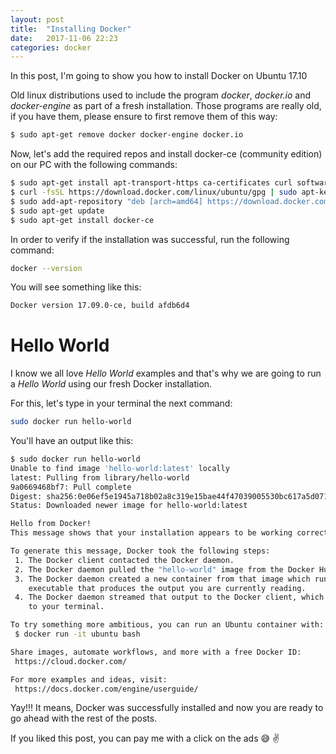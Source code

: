 ```yaml
---
layout: post
title:  "Installing Docker"
date:   2017-11-06 22:23
categories: docker
---
```


In this post, I'm going to show you how to install Docker on Ubuntu 17.10

Old linux distributions used to include the program *docker*, *docker.io* and *docker-engine* as part of a fresh installation.
Those programs are really old, if you have them, please ensure to first remove them of this way:
```sh
$ sudo apt-get remove docker docker-engine docker.io
```

Now, let's add the required repos and install docker-ce (community edition) on our PC with the following commands:

```sh
$ sudo apt-get install apt-transport-https ca-certificates curl software-properties-common
$ curl -fsSL https://download.docker.com/linux/ubuntu/gpg | sudo apt-key add -
$ sudo add-apt-repository "deb [arch=amd64] https://download.docker.com/linux/ubuntu zesty stable"
$ sudo apt-get update
$ sudo apt-get install docker-ce
```

In order to verify if the installation was successful, run the following command: 
```sh
docker --version
```

You will see something like this:
```sh
﻿Docker version 17.09.0-ce, build afdb6d4
```

# Hello World
I know we all love *Hello World* examples and that's why we are going to run a *Hello World* using our
fresh Docker installation. 

For this, let's type in your terminal the next command:
```sh
sudo docker run hello-world
```

You'll have an output like this:
```sh
﻿$ sudo docker run hello-world
Unable to find image 'hello-world:latest' locally
latest: Pulling from library/hello-world
9a0669468bf7: Pull complete 
Digest: sha256:0e06ef5e1945a718b02a8c319e15bae44f47039005530bc617a5d071190ed3fc
Status: Downloaded newer image for hello-world:latest

Hello from Docker!
This message shows that your installation appears to be working correctly.

To generate this message, Docker took the following steps:
 1. The Docker client contacted the Docker daemon.
 2. The Docker daemon pulled the "hello-world" image from the Docker Hub.
 3. The Docker daemon created a new container from that image which runs the
    executable that produces the output you are currently reading.
 4. The Docker daemon streamed that output to the Docker client, which sent it
    to your terminal.

To try something more ambitious, you can run an Ubuntu container with:
 $ docker run -it ubuntu bash

Share images, automate workflows, and more with a free Docker ID:
 https://cloud.docker.com/

For more examples and ideas, visit:
 https://docs.docker.com/engine/userguide/
```

Yay!!! It means, Docker was successfully installed and now you are ready to go ahead with the rest of the posts.

If you liked this post, you can pay me with a click on the ads :sweat_smile: :v:

<script async src="//pagead2.googlesyndication.com/pagead/js/adsbygoogle.js"></script>
<!-- inferior -->
<ins class="adsbygoogle"
     style="display:inline-block;width:728px;height:90px"
     data-ad-client="ca-pub-5428825449848403"
     data-ad-slot="1328012179"></ins>
<script>
(adsbygoogle = window.adsbygoogle || []).push({});
</script>